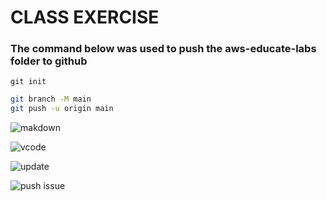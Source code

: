 # CLASS EXERCISE
### The command below was used to push the aws-educate-labs folder to github


`git init`

``` bash git remote add origin git@github.com:vikobi/AWS-Educate-labs.git
git branch -M main
git push -u origin main
```

![makdown](../AWS-Educate-labs/Assets/Markdown%20ext.png)

![vcode](../AWS-Educate-labs/Assets/vscode%20sync.png)

![update](../AWS-Educate-labs/Assets/Screenshot%202023-12-23%20115111.png)

![push issue](../AWS-Educate-labs/Assets/push%20issues.png)